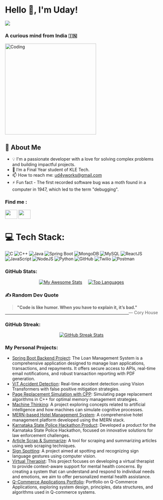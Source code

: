 <h1 align="left">Hello 👋, I'm Uday!</h1>

[![](https://visitcount.itsvg.in/api?id=ud4yy&label=Profile%20Views&color=11&icon=2&pretty=false)](https://visitcount.itsvg.in)

<h3 align="left">A curious mind from India 🇮🇳</h3>

<img align="center" alt="Coding" width="300" src="https://github.com/user-attachments/assets/ee073d8a-bd7a-4faa-af3e-2d5e6d92df09">

## 🚀 About Me
- 💡 I'm a passionate developer with a love for solving complex problems and building impactful projects.
- 🌱 I’m a Final Year student of KLE Tech.
- 📫 How to reach me: ud4yworks@gmail.com
- ⚡ Fun fact - The first recorded software bug was a moth found in a computer in 1947, which led to the term "debugging".

<h3 align="left">Find me :</h3>
<p align="left">
<a href="https://www.linkedin.com/in/uday-jartarghar-b5711a284/" target="blank"><img align="center" src="https://raw.githubusercontent.com/rahuldkjain/github-profile-readme-generator/master/src/images/icons/Social/linked-in-alt.svg" height="30" width="40" /></a>
<a href="https://www.naukri.com/code360/profile/AgeNtX" target="blank"><img align="center" src="https://raw.githubusercontent.com/rahuldkjain/github-profile-readme-generator/master/src/images/icons/Social/leet-code.svg" height="30" width="40" /></a>
</p>

# 💻 Tech Stack:
![C](https://img.shields.io/badge/c-%2300599C.svg?style=for-the-badge&logo=c&logoColor=white) 
![C++](https://img.shields.io/badge/c++-%2300599C.svg?style=for-the-badge&logo=c%2B%2B&logoColor=white) 
![Java](https://img.shields.io/badge/java-%23ED8B00.svg?style=for-the-badge&logo=java&logoColor=white) 
![Spring Boot](https://img.shields.io/badge/springboot-%236DB33F.svg?style=for-the-badge&logo=springboot&logoColor=white) 
![MongoDB](https://img.shields.io/badge/MongoDB-%234ea94b.svg?style=for-the-badge&logo=mongodb&logoColor=white) 
![MySQL](https://img.shields.io/badge/mysql-%2300f.svg?style=for-the-badge&logo=mysql&logoColor=white) 
![ReactJS](https://img.shields.io/badge/reactjs-%2361DAFB.svg?style=for-the-badge&logo=react&logoColor=white) 
![JavaScript](https://img.shields.io/badge/javascript-%23F7DF1E.svg?style=for-the-badge&logo=javascript&logoColor=black) 
![NodeJS](https://img.shields.io/badge/node.js-%2343853D.svg?style=for-the-badge&logo=node.js&logoColor=white) 
![Python](https://img.shields.io/badge/python-%233776AB.svg?style=for-the-badge&logo=python&logoColor=white) 
![GitHub](https://img.shields.io/badge/github-%23181717.svg?style=for-the-badge&logo=github&logoColor=white) 
![Twilio](https://img.shields.io/badge/twilio-%23F22F46.svg?style=for-the-badge&logo=twilio&logoColor=white) 
![Postman](https://img.shields.io/badge/postman-%23FF6C37.svg?style=for-the-badge&logo=postman&logoColor=white)

<h3 align="left">GitHub Stats:</h3>
<div align="center" style="display: flex; justify-content: center; gap: 20px;">
  <a href="https://git.io/awesome-stats-card">
    <img src="https://awesome-github-stats.azurewebsites.net/user-stats/ud4yy?cardType=github&theme=midnight-purple&preferLogin=false&Background=000000" alt="My Awesome Stats" />
  </a>
   <a href="https://github.com/Vatsmanglam">
    <img src="https://github-readme-stats.vercel.app/api/top-langs/?username=ud4yy&layout=donut&theme=midnight-purple&text_bold=true&show_icons=true" alt="Top Languages" />
  </a>
</div>

### ✍️ Random Dev Quote
> **"Code is like humor. When you have to explain it, it’s bad."** <span style="float: right;">— Cory House</span>

---

<h3 align="left">GitHub Streak:</h3>
<div align="center" style="display: flex; justify-content: center; gap: 20px;">
  <a href="https://git.io/streak-stats">
    <img src="https://streak-stats.demolab.com?user=ud4yy&theme=dark&background=0D1117&ring=F2AD00&fire=F2AD00&currStreakLabel=F2AD00" alt="GitHub Streak Stats" />
  </a>
</div>

<h3 align="left">My Personal Projects:</h3>
<ul>
  <li><a href="https://github.com/ud4yy/LoanManagement_System" target="_blank">Spring Boot Backend Project</a>: The Loan Management System is a comprehensive application designed to manage loan applications, transactions, and repayments. It offers secure access to APIs, real-time email notifications, and robust transaction reporting with PDF generation.</li>
  <li><a href="https://github.com/ud4yy/ViT-AccidentDetection" target="_blank">ViT Accident Detection</a>: Real-time accident detection using Vision Transformers with false positive mitigation strategies.</li>
  <li><a href="https://github.com/ud4yy/PagingSimulation" target="_blank">Page Replacement Simulation with CPP</a>: Simulating page replacement algorithms in C++ for optimal memory management strategies.</li>
  <li><a href="https://github.com/ud4yy/Machine-Thinking" target="_blank">Machine Thinking</a>: A project exploring concepts related to artificial intelligence and how machines can simulate cognitive processes.</li>
  <li><a href="https://github.com/ud4yy/Rootz-MERN" target="_blank">MERN-based Hotel Management System</a>: A comprehensive hotel management platform developed using the MERN stack.</li>
  <li><a href="https://github.com/ud4yy/kspofficialREPO" target="_blank">Karnataka State Police Hackathon Product</a>: Developed a product for the Karnataka State Police Hackathon, focused on innovative solutions for law enforcement challenges.</li>
  <li><a href="https://github.com/ud4yy/Article-Scrap-Summarize" target="_blank">Article Scrap & Summarize</a>: A tool for scraping and summarizing articles using web scraping techniques.</li>
  <li><a href="https://github.com/ud4yy/sign-spot" target="_blank">Sign Spotting</a>: A project aimed at spotting and recognizing sign language gestures using computer vision.</li>
  <li><a href="https://github.com/ud4yy/Virtual-Therapist" target="_blank">Virtual Therapist</a>: This project focuses on developing a virtual therapist to provide context-aware support for mental health concerns. By creating a system that can understand and respond to individual needs and emotions, we aim to offer personalized mental health assistance.</li>
  <li><a href="https://ud4yy.github.io/APS-Portfolio/" target="_blank">Q-Commerce Applications Portfolio</a>: Portfolio on Q-Commerce Applications, exploring system design, principles, data structures, and algorithms used in Q-commerce systems.</li>
</ul>

